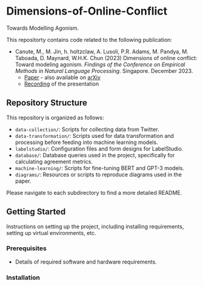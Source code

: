 # Dimensions-of-Online-Conflict
Towards Modelling Agonism.

This repositorty contains code related to the following publication:

- Canute, M., M. Jin, h. holtzclaw, A. Lusoli, P.R. Adams, M. Pandya, M. Taboada, D. Maynard, W.H.K. Chun (2023) Dimensions of online conflict: Toward modeling agonism. _Findings of the Conference on Empirical Methods in Natural Language Processing_. Singapore. December 2023.
  - [Paper](https://www.sfu.ca/%7Emtaboada/docs/publications/Canute_etal_EMNLP2023.pdf) - also available on [arXiv](https://arxiv.org/abs/2311.03584)
  - [Recording](https://object-arbutus.cloud.computecanada.ca/ddi_h2a/DimensionsofOnlineConflictTowardsModelingAgonism.mp4) of the presentation


## Repository Structure

This repository is organized as follows:

- `data-collection/`: Scripts for collecting data from Twitter.
- `data-transformation/`: Scripts used for data transformation and processing before feeding into machine learning models.
- `labelstudio/`: Configuration files and form designs for LabelStudio.
- `database/`: Database queries used in the project, specifically for calculating agreement metrics.
- `machine-learning/`: Scripts for fine-tuning BERT and GPT-3 models.
- `diagrams/`: Resources or scripts to reproduce diagrams used in the paper.

Please navigate to each subdirectory to find a more detailed README.

## Getting Started

Instructions on setting up the project, including installing requirements, setting up virtual environments, etc.

### Prerequisites

- Details of required software and hardware requirements.


### Installation

